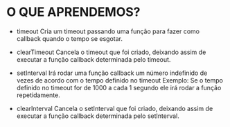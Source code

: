 # O QUE APRENDEMOS?

- timeout
    Cria um timeout passando uma função para fazer como callback quando o tempo se esgotar.

- clearTimeout
    Cancela o timeout que foi criado, deixando assim de executar a função callback determinada pelo timeout.

- setInterval
    Irá rodar uma função callback um número indefinido de vezes de acordo com o tempo definido no timeout
    Exemplo: Se o tempo definido no timeout for de 1000 a cada 1 segundo ele irá rodar a função repetidamente.

- clearInterval
    Cancela o setInterval que foi criado, deixando assim de executar a função callback determinada pelo setInterval.